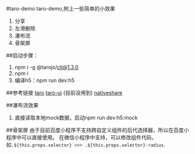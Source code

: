 #taro-demo
taro-demo,附上一些简单的小效果
1. 分享
2. 左滑删除
3. 瀑布流
4. 骨架屏

##启动步骤：
1. npm i -g @tarojs/cli@1.3.0
2. npm i
3. 编译h5：npm run dev:h5

##参考链接
[taro](https://nervjs.github.io/taro/)
[taro-ui](https://taro-ui.aotu.io/#/) (目前没用到)
[nativeshare](https://www.npmjs.com/package/nativeshare)

##瀑布流效果
1. 直接读取本地mock数据，启动npm run dev:h5:mock

##骨架屏
由于目前百度小程序不支持跨自定义组件的后代选择器，所以在百度小程序中可以直接使用。
在微信小程序中支持，可以修改组件代码，如`.${this.props.selector} >>> .${this.props.selector}-radius`.